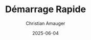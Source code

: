 ---
title: "Démarrage Rapide"
author: "Christian Amauger"
lang: fr
documentclass: book
fontsize: 11pt
geometry:
  - a5paper        # Format de page (a4paper, a5paper, etc.)
  - margin=2.5cm   # Marges
  - bindingoffset=1cm  # Marge supplémentaire pour reliure
toc: true          # Table des matières
toc-depth: 3       # Profondeur de la table des matières
template: pages/home.html
summary: Présentation rapide de Zarathar
date: 2025-06-04
---